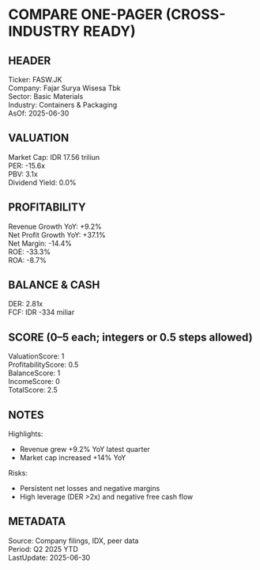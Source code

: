 # COMPARE ONE-PAGER (CROSS-INDUSTRY READY)

## HEADER
Ticker: FASW.JK  
Company: Fajar Surya Wisesa Tbk  
Sector: Basic Materials  
Industry: Containers & Packaging  
AsOf: 2025-06-30

## VALUATION
Market Cap: IDR 17.56 triliun  
PER: -15.6x  
PBV: 3.1x  
Dividend Yield: 0.0%

## PROFITABILITY
Revenue Growth YoY: +9.2%  
Net Profit Growth YoY: +37.1%  
Net Margin: -14.4%  
ROE: -33.3%  
ROA: -8.7%

## BALANCE & CASH
DER: 2.81x  
FCF: IDR -334 miliar

## SCORE (0–5 each; integers or 0.5 steps allowed)
ValuationScore: 1  
ProfitabilityScore: 0.5  
BalanceScore: 1  
IncomeScore: 0  
TotalScore: 2.5

## NOTES
Highlights:
- Revenue grew +9.2% YoY latest quarter
- Market cap increased +14% YoY

Risks:
- Persistent net losses and negative margins
- High leverage (DER >2x) and negative free cash flow

## METADATA
Source: Company filings, IDX, peer data  
Period: Q2 2025 YTD  
LastUpdate: 2025-06-30